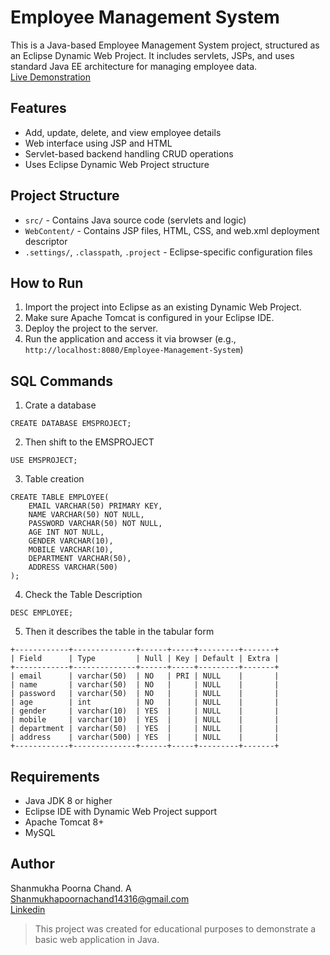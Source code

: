 # Employee Management System

This is a Java-based Employee Management System project, structured as an Eclipse Dynamic Web Project. It includes servlets, JSPs, and uses standard Java EE architecture for managing employee data.  
[Live Demonstration](https://www.linkedin.com/posts/shanmukha-poorna-chand-adapaka_innovation-networking-careers-activity-7321132567133360129-KZR1?utm_source=share&utm_medium=member_desktop&rcm=ACoAAEL2888BrEO1x91-43AvReaMw80LinPyy-I)


## Features

- Add, update, delete, and view employee details
- Web interface using JSP and HTML
- Servlet-based backend handling CRUD operations
- Uses Eclipse Dynamic Web Project structure

## Project Structure

- `src/` - Contains Java source code (servlets and logic)
- `WebContent/` - Contains JSP files, HTML, CSS, and web.xml deployment descriptor
- `.settings/`, `.classpath`, `.project` - Eclipse-specific configuration files

## How to Run

1. Import the project into Eclipse as an existing Dynamic Web Project.
2. Make sure Apache Tomcat is configured in your Eclipse IDE.
3. Deploy the project to the server.
4. Run the application and access it via browser (e.g., `http://localhost:8080/Employee-Management-System`)

## SQL Commands

1. Crate a database
```
CREATE DATABASE EMSPROJECT;

```
2. Then shift to the EMSPROJECT

```
USE EMSPROJECT;
```

3. Table creation 
```
CREATE TABLE EMPLOYEE(
    EMAIL VARCHAR(50) PRIMARY KEY,
    NAME VARCHAR(50) NOT NULL,
    PASSWORD VARCHAR(50) NOT NULL,
    AGE INT NOT NULL,
    GENDER VARCHAR(10),
    MOBILE VARCHAR(10),
    DEPARTMENT VARCHAR(50),
    ADDRESS VARCHAR(500)
);

```

4. Check the Table Description 
```
DESC EMPLOYEE;
```
5. Then it describes the table in the tabular form
```
+------------+--------------+------+-----+---------+-------+
| Field      | Type         | Null | Key | Default | Extra |
+------------+--------------+------+-----+---------+-------+
| email      | varchar(50)  | NO   | PRI | NULL    |       |
| name       | varchar(50)  | NO   |     | NULL    |       |
| password   | varchar(50)  | NO   |     | NULL    |       |
| age        | int          | NO   |     | NULL    |       |
| gender     | varchar(10)  | YES  |     | NULL    |       |
| mobile     | varchar(10)  | YES  |     | NULL    |       |
| department | varchar(50)  | YES  |     | NULL    |       |
| address    | varchar(500) | YES  |     | NULL    |       |
+------------+--------------+------+-----+---------+-------+

```

## Requirements

- Java JDK 8 or higher
- Eclipse IDE with Dynamic Web Project support
- Apache Tomcat 8+
- MySQL

## Author

Shanmukha Poorna  Chand. A   
Shanmukhapoornachand14316@gmail.com  
[Linkedin](www.linkedin.com/in/shanmukha-poorna-chand-adapaka)

> This project was created for educational purposes to demonstrate a basic web application in Java.

